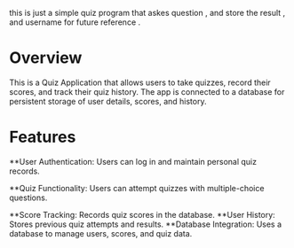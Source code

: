 this is just a simple quiz program that askes question , and store the result , and username for future reference .
# Overview

This is a Quiz Application that allows users to take quizzes, record their scores, and track their quiz history. The app is connected to a database for persistent storage of user details, scores, and history.

# Features

**User Authentication: Users can log in and maintain personal quiz records.

**Quiz Functionality: Users can attempt quizzes with multiple-choice questions.

**Score Tracking: Records quiz scores in the database.
**User History: Stores previous quiz attempts and results.
**Database Integration: Uses a database to manage users, scores, and quiz data.
